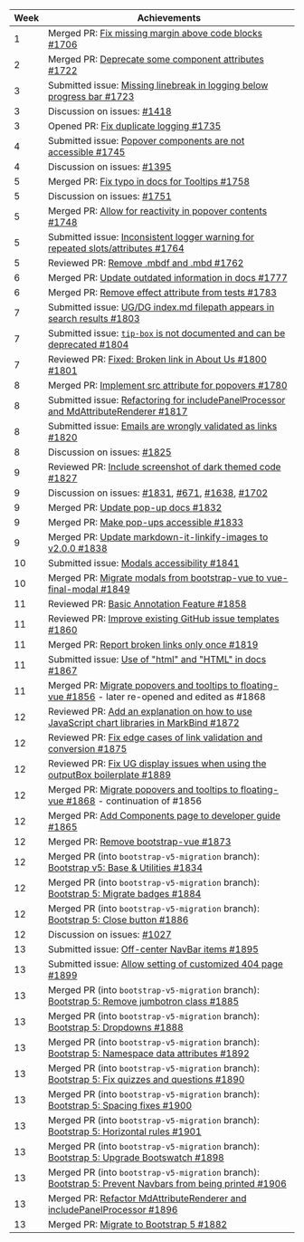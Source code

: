 | Week | Achievements |
| ---- | ------------ |
| 1 | Merged PR: [Fix missing margin above code blocks #1706](https://github.com/MarkBind/markbind/pull/1706) | 
| 2 | Merged PR: [Deprecate some component attributes #1722](https://github.com/MarkBind/markbind/pull/1722) |
| 3 | Submitted issue: [Missing linebreak in logging below progress bar #1723](https://github.com/MarkBind/markbind/issues/1723) |
| 3 | Discussion on issues: [#1418](https://github.com/MarkBind/markbind/issues/1418) |
| 3 | Opened PR: [Fix duplicate logging #1735](https://github.com/MarkBind/markbind/pull/1735) |
| 4 | Submitted issue: [Popover components are not accessible #1745](https://github.com/MarkBind/markbind/issues/1745) |
| 4 | Discussion on issues: [#1395](https://github.com/MarkBind/markbind/issues/1395) |
| 5 | Merged PR: [Fix typo in docs for Tooltips #1758](https://github.com/MarkBind/markbind/pull/1758) |
| 5 | Discussion on issues: [#1751](https://github.com/MarkBind/markbind/issues/1751) |
| 5 | Merged PR: [Allow for reactivity in popover contents #1748](https://github.com/MarkBind/markbind/pull/1748) |
| 5 | Submitted issue: [Inconsistent logger warning for repeated slots/attributes #1764](https://github.com/MarkBind/markbind/issues/1764) |
| 5 | Reviewed PR: [Remove .mbdf and .mbd #1762](https://github.com/MarkBind/markbind/pull/1762) |
| 6 | Merged PR: [Update outdated information in docs #1777](https://github.com/MarkBind/markbind/pull/1777) |
| 6 | Merged PR: [Remove effect attribute from tests #1783](https://github.com/MarkBind/markbind/pull/1783) |
| 7 | Submitted issue: [UG/DG index.md filepath appears in search results #1803](https://github.com/MarkBind/markbind/issues/1803) |
| 7 | Submitted issue: [`tip-box` is not documented and can be deprecated #1804](https://github.com/MarkBind/markbind/issues/1804) |
| 7 | Reviewed PR: [Fixed: Broken link in About Us #1800 #1801](https://github.com/MarkBind/markbind/pull/1801) |
| 8 | Merged PR: [Implement src attribute for popovers #1780](https://github.com/MarkBind/markbind/pull/1780) |
| 8 | Submitted issue: [Refactoring for includePanelProcessor and MdAttributeRenderer #1817](https://github.com/MarkBind/markbind/issues/1817) |
| 8 | Submitted issue: [Emails are wrongly validated as links #1820](https://github.com/MarkBind/markbind/issues/1820) |
| 8 | Discussion on issues: [#1825](https://github.com/MarkBind/markbind/issues/1825) |
| 9 | Reviewed PR: [Include screenshot of dark themed code #1827](https://github.com/MarkBind/markbind/pull/1827) |
| 9 | Discussion on issues: [#1831](https://github.com/MarkBind/markbind/issues/1831), [#671](https://github.com/MarkBind/markbind/issues/671), [#1638](https://github.com/MarkBind/markbind/issues/1638), [#1702](https://github.com/MarkBind/markbind/issues/1702) |
| 9 | Merged PR: [Update pop-up docs #1832](https://github.com/MarkBind/markbind/pull/1832) |
| 9 | Merged PR: [Make pop-ups accessible #1833](https://github.com/MarkBind/markbind/pull/1833) |
| 9 | Merged PR: [Update markdown-it-linkify-images to v2.0.0 #1838](https://github.com/MarkBind/markbind/pull/1838) |
| 10 | Submitted issue: [Modals accessibility #1841](https://github.com/MarkBind/markbind/issues/1841) |
| 10 | Merged PR: [Migrate modals from bootstrap-vue to vue-final-modal #1849](https://github.com/MarkBind/markbind/issues/1849) |
| 11 | Reviewed PR: [Basic Annotation Feature #1858](https://github.com/MarkBind/markbind/pull/1858) |
| 11 | Reviewed PR: [Improve existing GitHub issue templates #1860](https://github.com/MarkBind/markbind/pull/1860) |
| 11 | Merged PR: [Report broken links only once #1819](https://github.com/MarkBind/markbind/issues/1819) |
| 11 | Submitted issue: [Use of "html" and "HTML" in docs #1867](https://github.com/MarkBind/markbind/issues/1867) |
| 11 | Merged PR: [Migrate popovers and tooltips to floating-vue #1856](https://github.com/MarkBind/markbind/pull/1856) - later re-opened and edited as #1868 |
| 12 | Reviewed PR: [Add an explanation on how to use JavaScript chart libraries in MarkBind #1872](https://github.com/MarkBind/markbind/pull/1872) |
| 12 | Reviewed PR: [Fix edge cases of link validation and conversion #1875](https://github.com/MarkBind/markbind/pull/1875) |
| 12 | Reviewed PR: [Fix UG display issues when using the outputBox boilerplate #1889](https://github.com/MarkBind/markbind/pull/1889) |
| 12 | Merged PR: [Migrate popovers and tooltips to floating-vue #1868](https://github.com/MarkBind/markbind/pull/1868) - continuation of #1856 |
| 12 | Merged PR: [Add Components page to developer guide #1865](https://github.com/MarkBind/markbind/pull/1865) |
| 12 | Merged PR: [Remove bootstrap-vue #1873](https://github.com/MarkBind/markbind/pull/1873) |
| 12 | Merged PR (into `bootstrap-v5-migration` branch): [Bootstrap v5: Base & Utilities #1834](https://github.com/MarkBind/markbind/pull/1834) |
| 12 | Merged PR (into `bootstrap-v5-migration` branch): [Bootstrap 5: Migrate badges #1884](https://github.com/MarkBind/markbind/pull/1884) |
| 12 | Merged PR (into `bootstrap-v5-migration` branch): [Bootstrap 5: Close button #1886](https://github.com/MarkBind/markbind/pull/1886) |
| 12 | Discussion on issues: [#1027](https://github.com/MarkBind/markbind/issues/1027) |
| 13 | Submitted issue: [Off-center NavBar items #1895](https://github.com/MarkBind/markbind/issues/1895) |
| 13 | Submitted issue: [Allow setting of customized 404 page #1899](https://github.com/MarkBind/markbind/issues/1899) |
| 13 | Merged PR (into `bootstrap-v5-migration` branch): [Bootstrap 5: Remove jumbotron class #1885](https://github.com/MarkBind/markbind/pull/1885) |
| 13 | Merged PR (into `bootstrap-v5-migration` branch): [Bootstrap 5: Dropdowns #1888](https://github.com/MarkBind/markbind/pull/1888) |
| 13 | Merged PR (into `bootstrap-v5-migration` branch): [Bootstrap 5: Namespace data attributes #1892](https://github.com/MarkBind/markbind/pull/1892) |
| 13 | Merged PR (into `bootstrap-v5-migration` branch): [Bootstrap 5: Fix quizzes and questions #1890](https://github.com/MarkBind/markbind/pull/1890) |
| 13 | Merged PR (into `bootstrap-v5-migration` branch): [Bootstrap 5: Spacing fixes #1900](https://github.com/MarkBind/markbind/pull/1900) |
| 13 | Merged PR (into `bootstrap-v5-migration` branch): [Bootstrap 5: Horizontal rules #1901](https://github.com/MarkBind/markbind/pull/1901) |
| 13 | Merged PR (into `bootstrap-v5-migration` branch): [Bootstrap 5: Upgrade Bootswatch #1898](https://github.com/MarkBind/markbind/pull/1898) |
| 13 | Merged PR (into `bootstrap-v5-migration` branch): [Bootstrap 5: Prevent Navbars from being printed #1906](https://github.com/MarkBind/markbind/pull/1906) |
| 13 | Merged PR: [Refactor MdAttributeRenderer and includePanelProcessor #1896](https://github.com/MarkBind/markbind/pull/1896) |
| 13 | Merged PR: [Migrate to Bootstrap 5 #1882](https://github.com/MarkBind/markbind/pull/1882) |
